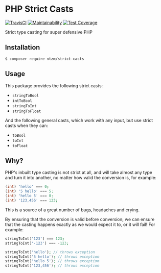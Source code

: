 # PHP Strict Casts

[![TravisCI]()]()
[![Maintainability]()]()
[![Test Coverage]()]()

Strict type casting for super defensive PHP

## Installation

```
$ composer require ntzm/strict-casts
```

## Usage

This package provides the following strict casts:

- `stringToBool`
- `intToBool`
- `stringToInt`
- `stringToFloat`

And the following general casts, which work with any input, but use strict casts when they can:

- `toBool`
- `toInt`
- `toFloat`

## Why?

PHP's inbuilt type casting is not strict at all, and will take almost any type and turn it into another, no matter how
valid the conversion is, for example:

```php
(int) 'hello' === 0;
(int) '5 hello' === 5;
(int) 'hello 5' === 0;
(int) '123,456' === 123;
```

This is a source of a great number of bugs, headaches and crying.

By ensuring that the conversion is valid before conversion, we can ensure that the casting happens exactly as we would
expect it to, or it will fail! For example:

```php
stringToInt('123') === 123;
stringToInt('-123') === -123;

stringToInt('hello'); // throws exception
stringToInt('5 hello'); // throws exception
stringToInt('hello 5'); // throws exception
stringToInt('123,456'); // throws exception
```
